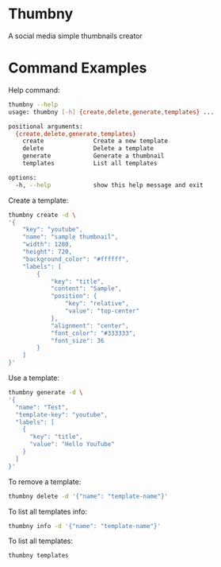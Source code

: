 # Thumbny
A social media simple thumbnails creator

# Command Examples


Help command:
```bash
thumbny --help
usage: thumbny [-h] {create,delete,generate,templates} ...

positional arguments:
  {create,delete,generate,templates}
    create              Create a new template
    delete              Delete a template
    generate            Generate a thumbnail
    templates           List all templates

options:
  -h, --help            show this help message and exit
```

Create a template:
```bash
thumbny create -d \
'{
    "key": "youtube",
    "name": "sample thumbnail",
    "width": 1280,
    "height": 720,
    "background_color": "#ffffff",
    "labels": [
        {
            "key": "title",
            "content": "Sample",
            "position": {
                "key": "relative",
                "value": "top-center"
            },
            "alignment": "center",
            "font_color": "#333333",
            "font_size": 36
        }
    ]
}'
```

Use a template:
```bash
thumbny generate -d \
'{
  "name": "Test",
  "template-key": "youtube",
  "labels": [
    {
      "key": "title",
      "value": "Hello YouTube"
    }
  ]
}'
```

To remove a template:
```bash
thumbny delete -d '{"name": "template-name"}'
```

To list all templates info:
```bash
thumbny info -d '{"name": "template-name"}'
```

To list all templates:
```bash
thumbny templates
```
